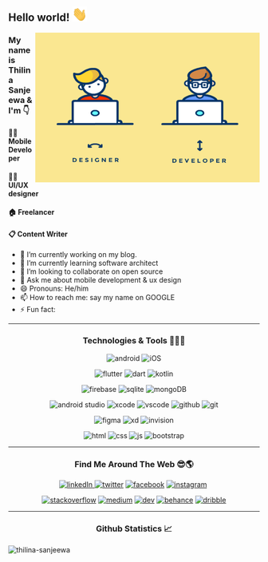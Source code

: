 ## Hello world! <img src="https://github.com/thilina-sanjeewa/thilina-sanjeewa/blob/main/wave.gif" width="30px">

<img align="right" alt="GIF" src="https://github.com/thilina-sanjeewa/thilina-sanjeewa/blob/main/5.gif?raw=true" width="450" height="300"  />

###   My name is Thilina Sanjeewa & I'm 👇 
#### 👨‍💻 Mobile Developer  
#### 🧑‍🎨 UI/UX designer 
#### 🏠 Freelancer
#### 📋 Content Writer


- 🔭 I’m currently working on my blog.
- 🌱 I’m currently learning software architect
- 👯 I’m looking to collaborate on open source
- 💬 Ask me about mobile development & ux design
- 😄 Pronouns: He/him
- 📫 How to reach me: say my name on GOOGLE 
- ⚡ Fun fact: 

---

<h3 align="center">Technologies & Tools 🧑‍💻📲</h3>
<p align="center"><a><img src="https://img.shields.io/badge/Android-3DDC84?style=for-the-badge&logo=android&logoColor=white" alt="android"/></a> <a><img src="https://img.shields.io/badge/iOS-000000?style=for-the-badge&logo=ios&logoColor=white" alt="iOS"/></a></p>
<p align="center"><a><img src="https://img.shields.io/badge/Flutter-02569B?style=for-the-badge&logo=flutter&logoColor=white" alt="flutter"/></a> <a><img src="https://img.shields.io/badge/Dart-0175C2?style=for-the-badge&logo=dart&logoColor=white" alt="dart"/></a> <a><img src="https://img.shields.io/badge/Kotlin-0095D5?&style=for-the-badge&logo=kotlin&logoColor=white" alt="kotlin"/> 
<p align="center"><a><img src="https://img.shields.io/badge/firebase-ffca28?style=for-the-badge&logo=firebase&logoColor=black" alt="firebase"/></a> <a><img src="https://img.shields.io/badge/SQLite-07405E?style=for-the-badge&logo=sqlite&logoColor=white" alt="sqlite"/></a> <a><img src="https://img.shields.io/badge/MongoDB-4EA94B?style=for-the-badge&logo=mongodb&logoColor=white" alt="mongoDB"/></a></p>
  <p align="center"><a><img src="https://img.shields.io/badge/Android_Studio-3DDC84?style=for-the-badge&logo=android-studio&logoColor=white" alt="android studio"/></a> <a><img src="https://img.shields.io/badge/Xcode-007ACC?style=for-the-badge&logo=Xcode&logoColor=white" alt="xcode"/></a> <a><img src="https://img.shields.io/badge/Visual_Studio_Code-0078D4?style=for-the-badge&logo=visual%20studio%20code&logoColor=white" alt="vscode"/></a> <a><img src="https://img.shields.io/badge/GitHub-100000?style=for-the-badge&logo=github&logoColor=white" alt="github"/></a> <a><img src="https://img.shields.io/badge/GIT-E44C30?style=for-the-badge&logo=git&logoColor=white" alt="git"></a></p>
<p align="center"><a><img src="https://img.shields.io/badge/Figma-F24E1E?style=for-the-badge&logo=figma&logoColor=white" alt="figma"/></a> <a><img src="https://img.shields.io/badge/Adobe%20XD-470137?style=for-the-badge&logo=Adobe%20XD&logoColor=#FF61F6" alt="xd"/></a> <a><img src="https://img.shields.io/badge/InVision-FF3366?style=for-the-badge&logo=InVision&logoColor=white" alt="invision"></a></p>
<p align="center"><a><img src="https://img.shields.io/badge/HTML5-E34F26?style=for-the-badge&logo=html5&logoColor=white" alt="html"/></a> <a><img src="https://img.shields.io/badge/CSS3-1572B6?style=for-the-badge&logo=css3&logoColor=white" alt="css"/></a> <a><img src="https://img.shields.io/badge/JavaScript-323330?style=for-the-badge&logo=javascript&logoColor=F7DF1E" alt="js"/></a> <a><img src="https://img.shields.io/badge/Bootstrap-563D7C?style=for-the-badge&logo=bootstrap&logoColor=white" alt="bootstrap"/></a> </p>
  
  
  
------

<h3 align="center">Find Me Around The Web 😎🌎</h3>
<p align="center"><a href="https://www.linkedin.com/in/thilinasanjeewa/" target="blank"><img src="https://img.shields.io/badge/LinkedIn-0077B5?style=for-the-badge&logo=linkedin&logoColor=white" alt="linkedIn"/> </a><a href="https://twitter.com/___thilina"  target="blank"><img src="https://img.shields.io/badge/Twitter-1DA1F2?style=for-the-badge&logo=twitter&logoColor=white" alt="twitter"/></a> <a href="https://www.facebook.com/thIlIna814/"  target="blank"><img src="https://img.shields.io/badge/Facebook-1877F2?style=for-the-badge&logo=facebook&logoColor=white" alt="facebook"/></a> <a href="https://instagram.com/___thilina"  target="blank"><img src="https://img.shields.io/badge/Instagram-E4405F?style=for-the-badge&logo=instagram&logoColor=white" alt="instagram"/></a> <a href="https://pin.it/1NZOje8"  target="blank"><img src="https://img.shields.io/badge/Pinterest-%23E60023.svg?&style=for-the-badge&logo=Pinterest&logoColor=white" alt=""/></a></p><p align="center"> <a href="https://stackoverflow.com/users/17919532/thilina-sanjeewa"  target="blank"><img src="https://img.shields.io/badge/Stack_Overflow-FE7A16?style=for-the-badge&logo=stack-overflow&logoColor=white" alt="stackoverflow"/></a> <a href="https://medium.com/@___thilina"  target="blank"><img src="https://img.shields.io/badge/Medium-12100E?style=for-the-badge&logo=medium&logoColor=white" alt="medium"/></a> <a href="https://dev.to/___thilina"  target="blank"><img src="https://img.shields.io/badge/dev.to-0A0A0A?style=for-the-badge&logo=devdotto&logoColor=white" alt="dev"/></a> <a href="https://www.behance.net/thilinasanjeewa/projects"  target="blank"><img src="https://img.shields.io/badge/Behance-0054F7?style=for-the-badge&logo=behance&logoColor=white" alt="behance"/></a> <a href="https://dribbble.com/___thilina"  target="blank"><img src="https://img.shields.io/badge/Dribbble-EA4C89?style=for-the-badge&logo=dribbble&logoColor=white" alt="dribble"/></a></p>

  
  


 ---
 <h3 align="center">Github Statistics 📈</h3>
<p><img align="center" src="https://github-readme-stats.vercel.app/api/top-langs?username=thilina-sanjeewa&show_icons=true&locale=en&layout=compact" alt="thilina-sanjeewa" /></p>

<!--
**thilina-sanjeewa/thilina-sanjeewa** is a ✨ _special_ ✨ repository because its `README.md` (this file) appears on your GitHub profile.

Here are some ideas to get you started:

- 🔭 I’m currently working on ...
- 🌱 I’m currently learning ...
- 👯 I’m looking to collaborate on ...
- 🤔 I’m looking for help with ...
- 💬 Ask me about ...
- 📫 How to reach me: ...
- 😄 Pronouns: ...
- ⚡ Fun fact: ...
-->
